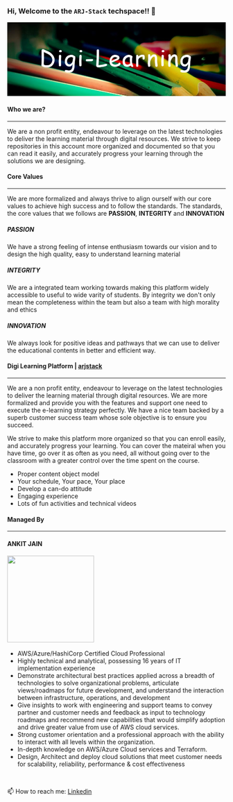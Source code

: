 ### Hi, Welcome to the `ARJ-Stack` techspace!! 👋
![Plot](./images/front.jpg)

#### Who we are? 
---
We are a non profit entity, endeavour to leverage on the latest technologies to deliver the learning material through digital resources. We strive to keep repositories in this account more organized and documented so that you can read it easily, and accurately progress your learning through the solutions we are designing. 

#### Core Values
---
We are more formalized and always thrive to align ourself with our core values to achieve high success and to follow the standards. The standards, the core values that we follows are <b>PASSION</b>, <b>INTEGRITY</b> and <b>INNOVATION</b>

##### PASSION
We have a strong feeling of intense enthusiasm towards our vision and to design the high quality, easy to understand learning material

##### INTEGRITY
We are a integrated team working towards making this platform widely accessible to useful to wide varity of students. By integrity we don't only mean the completeness within the team but also a team with high morality and ethics

##### INNOVATION
We always look for positive ideas and pathways that we can use to deliver the educational contents in better and efficient way.


#### Digi Learning Platform | [arjstack](https://www.arjstack.com/)
---

We are a non profit entity, endeavour to leverage on the latest technologies to deliver the learning material through digital resources. We are more formalized and provide you with the features and support one need to execute the e-learning strategy perfectly. We have a nice team backed by a superb customer success team whose sole objective is to ensure you succeed.

We strive to make this platform more organized so that you can enroll easily, and accurately progress your learning. You can cover the mateiral when you have time, go over it as often as you need, all without going over to the classroom with a greater control over the time spent on the course.

 - Proper content object model
 - Your schedule, Your pace, Your place
 - Develop a can-do attitude
 - Engaging experience
 - Lots of fun activities and technical videos

#### Managed By
---

#### ANKIT JAIN 

<img src="https://github.com/arjstack/arjstack/blob/main/images/ankit.jpg" width="200" height="200">

- AWS/Azure/HashiCorp Certified Cloud Professional 
- Highly technical and analytical, possessing 16 years of IT implementation experience
- Demonstrate architectural best practices applied across a breadth of technologies to solve organizational problems, articulate views/roadmaps for future development, and understand the interaction between infrastructure, operations, and development
- Give insights to work with engineering and support teams to convey partner and customer needs and feedback as input to technology roadmaps and recommend new capabilities that would simplify adoption and drive greater value from use of AWS cloud services.
- Strong customer orientation and a professional approach with the ability to interact with all levels within the organization.
- In-depth knowledge on AWS/Azure Cloud services and Terraform. 
- Design, Architect and deploy cloud solutions that meet customer needs for scalability, reliability, performance & cost effectiveness

<br>

📫 How to reach me: [Linkedin](https://www.linkedin.com/in/ankiijain/)<br>
